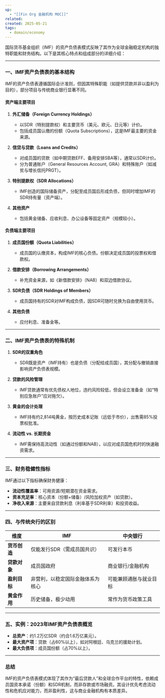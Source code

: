 ```yaml
---
up:
  - "[[Fin Org 金融机构 MOC]]"
related: 
created: 2025-05-21
tags:
  - domain/economy
---
```



国际货币基金组织（IMF）的资产负债表模式反映了其作为全球金融稳定机构的独特职能和财务结构。以下是其核心特点和组成部分的详细介绍：

---

### **一、IMF资产负债表的基本结构**
IMF的资产负债表遵循国际会计准则，但因其特殊职能（如提供贷款并非以盈利为目的），部分项目与传统商业银行显著不同。

#### **资产端主要项目**
1. **外汇储备（Foreign Currency Holdings）**  
   - 以SDR（特别提款权）和主要货币（美元、欧元、日元等）计价。
   - 包括成员国认缴的份额（Quota Subscriptions），这是IMF最主要的资金来源。

2. **信贷与贷款（Loans and Credits）**  
   - 对成员国的贷款（如中期贷款EFF、备用安排SBA等），通常以SDR计价。
   - 分为普通账户（General Resources Account, GRA）和特殊账户（如减贫与增长信托PRGT）。

3. **特别提款权（SDR Allocations）**  
   - IMF创造的国际储备资产，分配至成员国后形成负债，但同时增加IMF的SDR持有量（资产端）。

4. **其他资产**  
   - 包括黄金储备、应收利息、办公设备等固定资产（规模较小）。

#### **负债端主要项目**
1. **成员国份额（Quota Liabilities）**  
   - 成员国的认缴资本，构成IMF的核心负债。份额决定成员国的投票权和借款权。

2. **借款安排（Borrowing Arrangements）**  
   - 补充资金来源，如《新借款安排》（NAB）和双边借款协议。

3. **SDR负债（SDR Holdings of Members）**  
   - 成员国持有的SDR对IMF构成负债，因SDR可随时兑换为自由使用货币。

4. **其他负债**  
   - 应付利息、准备金等。

---

### **二、IMF资产负债表的特殊机制**
1. **SDR的双重角色**  
   - SDR既是资产（IMF持有）也是负债（分配给成员国），其分配与撤销直接影响资产负债表规模。

2. **贷款的风险管理**  
   - IMF贷款通常有优先债权人地位，违约风险较低，但会设立准备金（如“特别应急账户”应对拖欠）。

3. **黄金的会计处理**  
   - IMF持有约2,814吨黄金，按历史成本记账（远低于市价），出售需85%投票权批准。

4. **流动性 vs. 长期资金**  
   - IMF需保持高流动性（如通过份额和NAB），以应对成员国危机时的快速融资需求。

---

### **三、财务稳健性指标**
IMF通过以下指标确保财务健康：
- **流动性覆盖率**：可用资源/短期潜在资金需求。
- **资本充足率**：核心资本（份额+储备）/风险加权资产（如贷款）。
- **净收入来源**：主要来自贷款利息（利率基于SDR利率）和投资收益。

---

### **四、与传统央行的区别**
| **维度**         | **IMF**                          | **中央银行**                  |
|-------------------|----------------------------------|-----------------------------|
| **货币创造**      | 仅能发行SDR（需成员国共识）     | 可发行本币                  |
| **贷款对象**      | 成员国政府                       | 商业银行/金融机构           |
| **盈利目标**      | 非营利，以稳定国际金融体系为核心 | 可能兼顾通胀与就业目标      |
| **黄金作用**      | 历史储备，极少动用               | 常作为货币政策工具          |

---

### **五、实例：2023年IMF资产负债表概览**
- **总资产**：约1.2万亿SDR（约合1.6万亿美元）。
- **最大资产项**：贷款（占60%以上），如对阿根廷、乌克兰的援助计划。
- **最大负债项**：成员国份额（占70%以上）。

---

### **总结**
IMF的资产负债表模式体现了其作为“最后贷款人”和全球合作平台的特性，依赖成员国资本承诺（份额）和SDR机制，而非存款或市场融资。其设计优先考虑流动性和危机应对能力，而非盈利性，这与商业金融机构有本质差异。